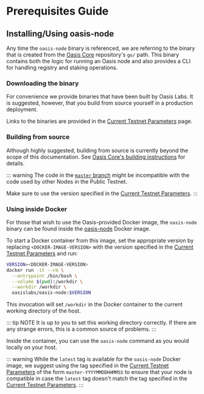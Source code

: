 # Prerequisites Guide

## Installing/Using oasis-node

Any time the `oasis-node` binary is referenced, we are referring to the binary
that is created from the [Oasis Core](https://github.com/oasislabs/oasis-core)
repository's `go/` path. This binary contains both the logic for running an
Oasis node and also provides a CLI for handling registry and staking
operations.

### Downloading the binary

For convenience we provide binaries that have been built by Oasis Labs. It is
suggested, however, that you build from source yourself in a production
deployment.

Links to the binaries are provided in the [Current Testnet
Parameters](./current-testnet-parameters.md) page.

### Building from source

Although highly suggested, building from source is currently beyond the scope
of this documentation. See [Oasis Core's building instructions][core-build] for
details.

::: warning
The code in the [`master` branch] might be incompatible with the code used by
other Nodes in the Public Testnet.

Make sure to use the version specified in the [Current Testnet Parameters][
params].
:::

[core-build]: https://github.com/oasislabs/oasis-core#developing-and-building-the-system
[`master` branch]: https://github.com/oasislabs/oasis-core/tree/master/
[params]: ./current-testnet-parameters.md

### Using inside Docker

For those that wish to use the Oasis-provided Docker image, the `oasis-node`
binary can be found inside the [oasis-node][oasis-node-docker] Docker image.

To start a Docker container from this image, set the appropriate version by
replacing `<DOCKER-IMAGE-VERSION>` with the version specified in the [Current
Testnet Parameters][params] and run:

```bash
VERSION=<DOCKER-IMAGE-VERSION>
docker run -it --rm \
  --entrypoint /bin/bash \
  --volume $(pwd):/workdir \
  --workdir /workdir \
  oasislabs/oasis-node:$VERSION
```

This invocation will set `/workdir` in the Docker container to the current
working directory of the host.

::: tip NOTE
It is up to you to set this working directory correctly.
If there are any strange errors, this is a common source of problems.
:::

Inside the container, you can use the `oasis-node` command as you would
locally on your host.

::: warning
While the `latest` tag is available for the `oasis-node` Docker image, we
suggest using the tag specified in the [Current Testnet Parameters][params] of
the form `master-YYYYMMDDHHMMSS` to ensure that your node is compatible in case
the `latest` tag doesn't match the tag specified in the [Current Testnet
Parameters][params].
:::

[oasis-node-docker]: https://hub.docker.com/r/oasislabs/oasis-node
